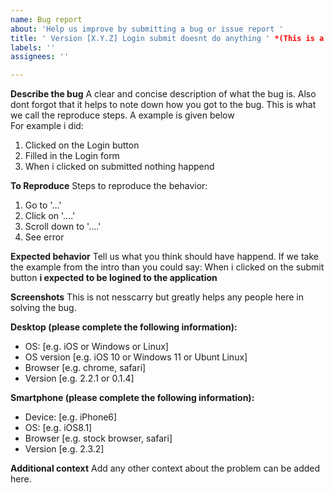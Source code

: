 ```yaml
---
name: Bug report
about: 'Help us improve by submitting a bug or issue report '
title: ' Version [X.Y.Z] Login submit doesnt do anything ' *(This is a placeholder)*
labels: ''
assignees: ''

---
```


**Describe the bug**
A clear and concise description of what the bug is.  Also dont forgot that it helps to note down how you got to the bug. This is what we call the reproduce steps. A example is given below    
For example i did:  
1. Clicked on the Login button  
2. Filled in the Login form  
3. When i clicked on submitted nothing happend  

**To Reproduce**
Steps to reproduce the behavior:
1. Go to '...'
2. Click on '....'
3. Scroll down to '....'
4. See error

**Expected behavior**
Tell us what you think should have happend. If we take the example from the intro than you could say:  When i clicked on the submit button **i expected to be logined to the application**

**Screenshots**
This is not nesscarry but greatly helps any people here in solving the bug. 

**Desktop (please complete the following information):**
 - OS: [e.g. iOS or Windows or Linux]  
 - OS version [e.g. iOS 10 or Windows 11 or Ubunt Linux]
 - Browser [e.g. chrome, safari]
 - Version [e.g. 2.2.1 or 0.1.4]

**Smartphone (please complete the following information):**
 - Device: [e.g. iPhone6]
 - OS: [e.g. iOS8.1]
 - Browser [e.g. stock browser, safari]
 - Version [e.g. 2.3.2]

**Additional context**
Add any other context about the problem can be added here.
